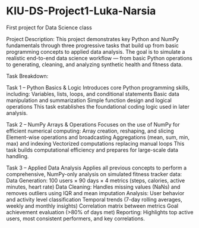 # KIU-DS-Project1-Luka-Narsia
First project for Data Science class

Project Description:
This project demonstrates key Python and NumPy fundamentals through three progressive tasks that build up from basic programming concepts to applied data analysis.
The goal is to simulate a realistic end-to-end data science workflow — from basic Python operations to generating, cleaning, and analyzing synthetic health and fitness data.


Task Breakdown:

Task 1 – Python Basics & Logic
Introduces core Python programming skills, including:
Variables, lists, loops, and conditional statements
Basic data manipulation and summarization
Simple function design and logical operations
This task establishes the foundational coding logic used in later analysis.


Task 2 – NumPy Arrays & Operations
Focuses on the use of NumPy for efficient numerical computing:
Array creation, reshaping, and slicing
Element-wise operations and broadcasting
Aggregations (mean, sum, min, max) and indexing
Vectorized computations replacing manual loops
This task builds computational efficiency and prepares for large-scale data handling.


Task 3 – Applied Data Analysis
Applies all previous concepts to perform a comprehensive, NumPy-only analysis on simulated fitness tracker data:
Data Generation: 100 users × 90 days × 4 metrics (steps, calories, active minutes, heart rate)
Data Cleaning: Handles missing values (NaNs) and removes outliers using IQR and mean imputation
Analysis:
User behavior and activity level classification
Temporal trends (7-day rolling averages, weekly and monthly insights)
Correlation matrix between metrics
Goal achievement evaluation (>80% of days met)
Reporting: Highlights top active users, most consistent performers, and key correlations.
